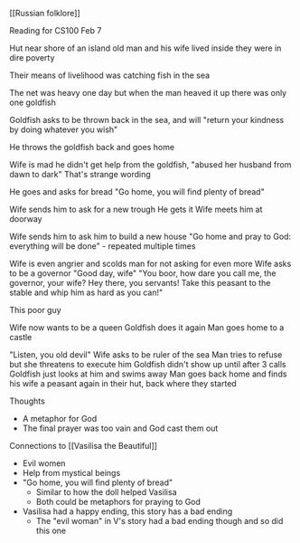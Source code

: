 [[Russian folklore]]

Reading for CS100 Feb 7


Hut near shore of an island old man and his wife lived inside they were in dire poverty

Their means of livelihood was catching fish in the sea

The net was heavy one day but when the man heaved it up there was only one goldfish

Goldfish asks to be thrown back in the sea, and will "return your kindness by doing whatever you wish"

He throws the goldfish back and goes home

Wife is mad he didn't get help from the goldfish, "abused her husband from dawn to dark"
That's strange wording

He goes and asks for bread
"Go home, you will find plenty of bread"

Wife sends him to ask for a new trough
He gets it
Wife meets him at doorway

Wife sends him to ask him to build a new house
"Go home and pray to God: everything will be done" - repeated multiple times

Wife is even angrier and scolds man for not asking for even more
Wife asks to be a governor
"Good day, wife"
"You boor, how dare you call me, the governor, your wife? Hey there, you servants! Take this peasant to the stable and whip him as hard as you can!"

This poor guy

Wife now wants to be a queen
Goldfish does it again
Man goes home to a castle

"Listen, you old devil"
Wife asks to be ruler of the sea
Man tries to refuse but she threatens to execute him
Goldfish didn't show up until after 3 calls
Goldfish just looks at him and swims away
Man goes back home and finds his wife a peasant again in their hut, back where they started


Thoughts
- A metaphor for God
- The final prayer was too vain and God cast them out


Connections to [[Vasilisa the Beautiful]]
- Evil women
- Help from mystical beings
- "Go home, you will find plenty of bread"
	- Similar to how the doll helped Vasilisa
	- Both could be metaphors for praying to God
- Vasilisa had a happy ending, this story has a bad ending
	- The "evil woman" in V's story had a bad ending though and so did this one